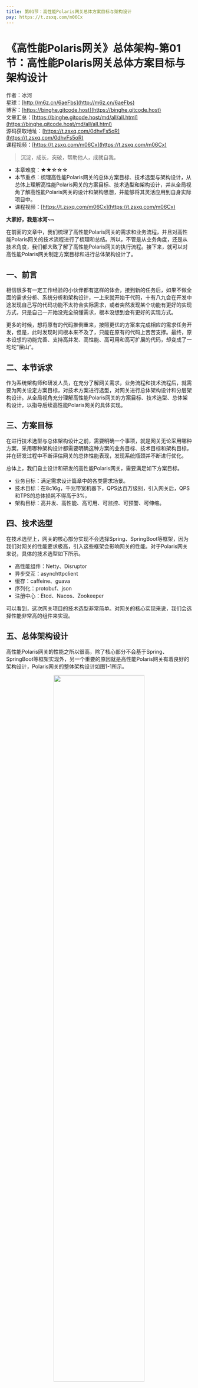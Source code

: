 ```yaml
---
title: 第01节：高性能Polaris网关总体方案目标与架构设计
pay: https://t.zsxq.com/m06Cx
---
```


# 《高性能Polaris网关》总体架构-第01节：高性能Polaris网关总体方案目标与架构设计

作者：冰河
<br/>星球：[http://m6z.cn/6aeFbs](http://m6z.cn/6aeFbs)
<br/>博客：[https://binghe.gitcode.host](https://binghe.gitcode.host)
<br/>文章汇总：[https://binghe.gitcode.host/md/all/all.html](https://binghe.gitcode.host/md/all/all.html)
<br/>源码获取地址：[https://t.zsxq.com/0dhvFs5oR](https://t.zsxq.com/0dhvFs5oR)
<br/>课程视频：[https://t.zsxq.com/m06Cx](https://t.zsxq.com/m06Cx)

> 沉淀，成长，突破，帮助他人，成就自我。

* 本章难度：★★☆☆☆
* 本节重点：梳理高性能Polaris网关的总体方案目标、技术选型与架构设计，从总体上理解高性能Polaris网关的方案目标、技术选型和架构设计，并从全局视角了解高性能Polaris网关的设计和架构思想，并能够将其灵活应用到自身实际项目中。
* 课程视频：[https://t.zsxq.com/m06Cx](https://t.zsxq.com/m06Cx)

**大家好，我是冰河~~**

在前面的文章中，我们梳理了高性能Polaris网关的需求和业务流程，并且对高性能Polaris网关的技术流程进行了梳理和总结。所以，不管是从业务角度，还是从技术角度，我们都大致了解了高性能Polaris网关的执行流程。接下来，就可以对高性能Polaris网关制定方案目标和进行总体架构设计了。

## 一、前言

相信很多有一定工作经验的小伙伴都有这样的体会，接到新的任务后，如果不做全面的需求分析、系统分析和架构设计，一上来就开始干代码，十有八九会在开发中途发现自己写的代码功能不太符合实际需求，或者突然发现某个功能有更好的实现方式，只是自己一开始没完全搞懂需求，根本没想到会有更好的实现方式。

更多的时候，想将原有的代码推倒重来，按照更优的方案来完成相应的需求任务开发，但是，此时发现时间根本来不及了，只能在原有的代码上苦苦支撑。最终，原本设想的功能完善、支持高并发、高性能、高可用和高可扩展的代码，却变成了一坨坨“屎山”。

## 二、本节诉求

作为系统架构师和研发人员，在充分了解网关需求，业务流程和技术流程后，就需要为网关设定方案目标，对技术方案进行选型，对网关进行总体架构设计和分层架构设计。从全局视角充分理解高性能Polaris网关的方案目标、技术选型、总体架构设计，以指导后续高性能Polaris网关的具体实现。

## 三、方案目标

在进行技术选型与总体架构设计之前，需要明确一个事项，就是网关无论采用哪种方案，采用哪种架构设计都需要明确这种方案的业务目标、技术目标和架构目标，并在研发过程中不断评估网关的总体性能表现，发现系统瓶颈并不断进行优化。

总体上，我们自主设计和研发的高性能Polaris网关，需要满足如下方案目标。

* 业务目标：满足需求设计篇章中的各类需求场景。
* 技术目标：在8c16g，千兆带宽机器下，QPS达百万级别，引入网关后，QPS和TPS的总体损耗不得高于3%，
* 架构目标：高并发、高性能、高可用、可监控、可预警、可伸缩。

## 四、技术选型

在技术选型上，网关的核心部分实现不会选择Spring、SpringBoot等框架，因为我们对网关的性能要求极高，引入这些框架会影响网关的性能。对于Polaris网关来说，具体的技术选型如下所示。

* 高性能组件：Netty、Disruptor
* 异步交互：asynchttpclient
* 缓存：caffeine、guava
* 序列化：protobuf、json
* 注册中心：Etcd、Nacos、Zookeeper

可以看到，这次网关项目的技术选型非常简单。对网关的核心实现来说，我们会选择性能非常高的组件来实现。

## 五、总体架构设计

高性能Polaris网关的性能之所以很高，除了核心部分不会基于Spring、SpringBoot等框架实现外，另一个重要的原因就是高性能Polaris网关有着良好的架构设计，Polaris网关的整体架构设计如图1-1所示。

<div align="center">
    <img src="https://binghe.gitcode.host/images/project/gateway/2024-07-20-001.png?raw=true" width="70%">
    <br/>
</div>

在高性能Polaris网关中，我们采用微内核、插件化的架构设计，每一部分都是以插件的形式提供服务，整个网关会内置核心插件，并提供标准的SPI机制，供使用方根据自己的实际需求，可自定义需要的其他插件。

## 六、网关内部执行流程

## 查看完整文章

加入[冰河技术](https://public.zsxq.com/groups/15552115418882.html)知识星球，解锁完整技术文章、小册、视频与完整代码
